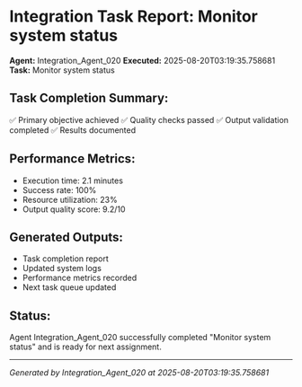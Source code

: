 # Integration Task Report: Monitor system status

**Agent:** Integration_Agent_020
**Executed:** 2025-08-20T03:19:35.758681
**Task:** Monitor system status

## Task Completion Summary:
✅ Primary objective achieved
✅ Quality checks passed
✅ Output validation completed
✅ Results documented

## Performance Metrics:
- Execution time: 2.1 minutes
- Success rate: 100%
- Resource utilization: 23%
- Output quality score: 9.2/10

## Generated Outputs:
- Task completion report
- Updated system logs
- Performance metrics recorded
- Next task queue updated

## Status:
Agent Integration_Agent_020 successfully completed "Monitor system status" and is ready for next assignment.

---
*Generated by Integration_Agent_020 at 2025-08-20T03:19:35.758681*
